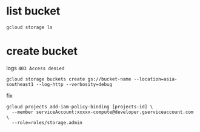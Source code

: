 # list bucket
```
gcloud storage ls
```
# create bucket
logs `403 Access denied` 

```
gcloud storage buckets create gs://bucket-name --location=asia-southeast1 --log-http --verbosity=debug
```
fix
```
gcloud projects add-iam-policy-binding [projects-id] \
  --member serviceAccount:xxxxx-compute@developer.gserviceaccount.com \
  --role=roles/storage.admin
```
